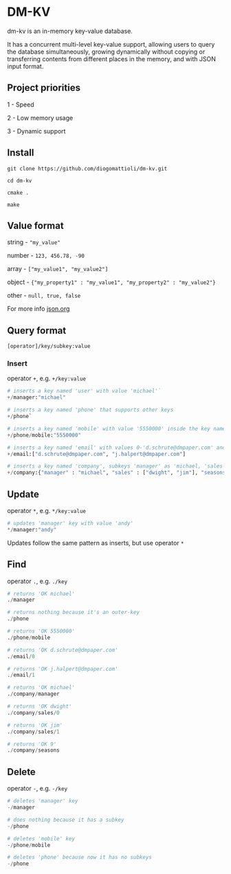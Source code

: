 # DM-KV

dm-kv is an in-memory key-value database.


It has a concurrent multi-level key-value support, allowing users to query the database simultaneously, growing dynamically without copying or transferring contents from different places in the memory, and with JSON input format.


## Project priorities

1 - Speed

2 - Low memory usage

3 - Dynamic support


## Install

`git clone https://github.com/diogomattioli/dm-kv.git`

`cd dm-kv`

`cmake .`

`make`


## Value format

string - `"my_value"`

number - `123, 456.78, -90`

array  - `["my_value1", "my_value2"]`

object - `{"my_property1" : "my_value1", "my_property2" : "my_value2"}`

other  - `null, true, false`

For more info [json.org](http://json.org/)

## Query format

`[operator]/key/subkey:value`



### Insert

operator `+`, e.g. `+/key:value`

```python
# inserts a key named 'user' with value 'michael'`
+/manager:"michael" 

# inserts a key named 'phone' that supports other keys
+/phone`

# inserts a key named 'mobile' with value '5550000' inside the key named 'phone'
+/phone/mobile:"5550000"

# inserts a key named 'email' with values 0-'d.schrute@dmpaper.com' and 1-'j.halpert@dmpaper.com'
+/email:["d.schrute@dmpaper.com", "j.halpert@dmpaper.com"]

# inserts a key named 'company', subkeys 'manager' as 'michael, 'sales' as 0-'dwight' and 1-'jim', and 'seasons' as number 9
+/company:{"manager" : "michael", "sales" : ["dwight", "jim"], "seasons" : 9}
```



## Update

operator `*`, e.g. `*/key:value`

```python
# updates 'manager' key with value 'andy'
*/manager:"andy"
```

Updates follow the same pattern as inserts, but use operator `*`



## Find

operator `.`, e.g. `./key`

```python
# returns 'OK michael'
./manager

# returns nothing because it's an outer-key
./phone

# returns 'OK 5550000'
./phone/mobile

# returns 'OK d.schrute@dmpaper.com'
./email/0

# returns 'OK j.halpert@dmpaper.com'
./email/1

# returns 'OK michael'
./company/manager

# returns 'OK dwight'
./company/sales/0

# returns 'OK jim'
./company/sales/1

# returns 'OK 9'
./company/seasons
```


## Delete

operator `-`, e.g. `-/key`

```python
# deletes 'manager' key
-/manager

# does nothing because it has a subkey
-/phone

# deletes 'mobile' key
-/phone/mobile

# deletes 'phone' because now it has no subkeys
-/phone
```
